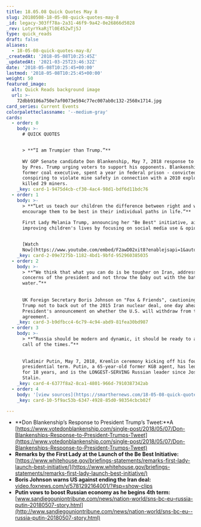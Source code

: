 ```yaml
---
title: 18.05.08 Quick Quotes May 8
slug: 20180508-18-05-08-quick-quotes-may-8
_id: legacy-303ff78a-2a31-46f9-9a42-0e26866d5028
_rev: LotyrYkaRjTl0E452wTj5J
type: quick_reads
draft: false
aliases:
  - 18-05-08-quick-quotes-may-8/
_createdAt: '2018-05-08T10:25:45Z'
_updatedAt: '2021-03-25T23:46:32Z'
date: '2018-05-08T10:25:45+00:00'
lastmod: '2018-05-08T10:25:45+00:00'
weight: 50
featured_image:
  alt: Quick Reads background image
  url: >-
    72dbb9106a750e7af0073e594c77ec007ab0c132-2560x1714.jpg
card_series: Current Events
colorpaletteclassname: '--medium-gray'
cards:
  - order: 0
    body: >-
      # QUICK QUOTES


      > **“I am Trumpier than Trump.”**  
        
      WV GOP Senate candidate Don Blankenship, May 7, 2018 response to a tweet
      by Pres. Trump urging voters to support his opponents. Blankenship, a
      former coal executive, spent a year in federal prison - convicted of
      conspiring to violate mine safety in connection with a 2010 explosion that
      killed 29 miners.
    _key: card-1-9475d4cb-cf30-4ac4-98d1-bdf6d11bdc76
  - order: 1
    body: >-
      > **“Let us teach our children the difference between right and wrong, and
      encourage them to be best in their individual paths in life.”**  
        
      First Lady Melania Trump, announcing her "Be Best" initiative, aimed at
      improving children's lives by focusing on social media use & opioid abuse.


      [Watch
      Now](https://www.youtube.com/embed/F2awD02xit8?enablejsapi=1&autoplay=1&rel=0)
    _key: card-2-09e7275b-1182-4bd1-9bfd-952960385035
  - order: 2
    body: >-
      > **“We think that what you can do is be tougher on Iran, address the
      concerns of the president and not throw the baby out with the bath
      water.”**  
        
        
      UK Foreign Secretary Boris Johnson on "Fox & Friends", cautioning Pres.
      Trump not to back out of the 2015 Iran nuclear deal, one day ahead of the
      President's announcement on whether the U.S. will withdraw from the
      agreement.
    _key: card-3-b9dfbcc4-6c79-4c94-abd9-81fea30bd987
  - order: 3
    body: >-
      > **“Russia should be modern and dynamic, it should be ready to accept the
      call of the times.”**  
        
        
      Vladimir Putin, May 7, 2018, Kremlin ceremony kicking off his fourth
      presidential term. Putin, a 65-year-old former KGB agent, has led Russia
      for 18 years, and is the LONGEST-SERVING Russian leader since Joseph
      Stalin.
    _key: card-4-6377f8a2-8ca1-4801-966d-7910387342ab
  - order: 4
    body: '[view sources](https://smarthernews.com/18-05-08-quick-quotes-may-8/)'
    _key: card-10-5f9ac53b-6347-4928-85d0-98354cbcb02f

---
```

* **Don Blankenship’s Response to President Trump’s Tweet:**A [https://www.votedonblankenship.com/single-post/2018/05/07/Don-Blankenships-Response-to-President-Trumps-Tweet](https://www.votedonblankenship.com/single-post/2018/05/07/Don-Blankenships-Response-to-President-Trumps-Tweet)
* **Remarks by the First Lady at the Launch of the Be Best Initiative:** [https://www.whitehouse.gov/briefings-statements/remarks-first-lady-launch-best-initiative/](https://www.whitehouse.gov/briefings-statements/remarks-first-lady-launch-best-initiative/)
* **Boris Johnson warns US against ending the Iran deal:** [video.foxnews.com/v/5781292164001/?#sp=show-clips](http://video.foxnews.com/v/5781292164001/?#sp=show-clips)
* **Putin vows to boost Russian economy as he begins 4th term:** [www.sandiegouniontribune.com/news/nation-world/sns-bc-eu–russia-putin-20180507-story.html](http://www.sandiegouniontribune.com/news/nation-world/sns-bc-eu--russia-putin-20180507-story.html)